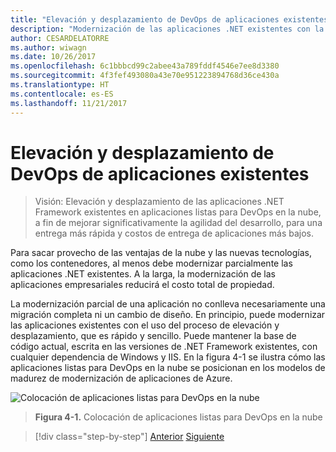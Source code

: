 ```yaml
---
title: "Elevación y desplazamiento de DevOps de aplicaciones existentes"
description: "Modernización de las aplicaciones .NET existentes con la nube de Azure y los contenedores de Windows"
author: CESARDELATORRE
ms.author: wiwagn
ms.date: 10/26/2017
ms.openlocfilehash: 6c1bbbcd99c2abee43a789fddf4546e7ee8d3380
ms.sourcegitcommit: 4f3fef493080a43e70e951223894768d36ce430a
ms.translationtype: HT
ms.contentlocale: es-ES
ms.lasthandoff: 11/21/2017
---
```

# <a name="lift-and-shift-existing-apps-devops"></a>Elevación y desplazamiento de DevOps de aplicaciones existentes
> Visión: Elevación y desplazamiento de las aplicaciones .NET Framework existentes en aplicaciones listas para DevOps en la nube, a fin de mejorar significativamente la agilidad del desarrollo, para una entrega más rápida y costos de entrega de aplicaciones más bajos.

Para sacar provecho de las ventajas de la nube y las nuevas tecnologías, como los contenedores, al menos debe modernizar parcialmente las aplicaciones .NET existentes. A la larga, la modernización de las aplicaciones empresariales reducirá el costo total de propiedad.

La modernización parcial de una aplicación no conlleva necesariamente una migración completa ni un cambio de diseño. En principio, puede modernizar las aplicaciones existentes con el uso del proceso de elevación y desplazamiento, que es rápido y sencillo. Puede mantener la base de código actual, escrita en las versiones de .NET Framework existentes, con cualquier dependencia de Windows y IIS. En la figura 4-1 se ilustra cómo las aplicaciones listas para DevOps en la nube se posicionan en los modelos de madurez de modernización de aplicaciones de Azure.

![Colocación de aplicaciones listas para DevOps en la nube](./media/image1.png)

> **Figura 4-1.** Colocación de aplicaciones listas para DevOps en la nube

>[!div class="step-by-step"]
[Anterior](../migrate-your-relational-databases-to-azure.md)
[Siguiente](reasons-to-lift-and-shift-existing-net-apps-to-cloud-devops-ready-applications.md)
